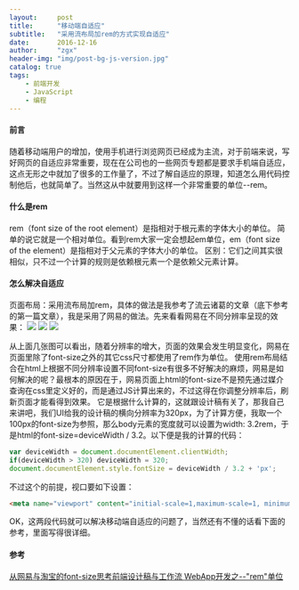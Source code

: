 ```yaml
---
layout:     post
title:      "移动端自适应"
subtitle:   "采用流布局加rem的方式实现自适应"
date:       2016-12-16
author:     "zgx"
header-img: "img/post-bg-js-version.jpg"
catalog: true
tags:
    - 前端开发
    - JavaScript
    - 编程
---
```


#### 前言
随着移动端用户的增加，使用手机进行浏览网页已经成为主流，对于前端来说，写好网页的自适应非常重要，现在在公司也的一些网页专题都是要求手机端自适应，这点无形之中就加了很多的工作量了，不过了解自适应的原理，知道怎么用代码控制他后，也就简单了。当然这从中就要用到这样一个非常重要的单位--rem。

#### 什么是rem

rem（font size of the root element）是指相对于根元素的字体大小的单位。
简单的说它就是一个相对单位。看到rem大家一定会想起em单位，em（font size of the element）是指相对于父元素的字体大小的单位。
区别：它们之间其实很相似，只不过一个计算的规则是依赖根元素一个是依赖父元素计算。
#### 怎么解决自适应

页面布局：采用流布局加rem，具体的做法是我参考了流云诸葛的文章（底下参考的第一篇文章），我是采用了网易的做法。先来看看网易在不同分辨率呈现的效果：
![](http://function.bypanda.cn/blog/20170102/210329811.png)
![](http://function.bypanda.cn/blog/20170102/210548589.png)
![](http://function.bypanda.cn/blog/20170102/210641852.png)

从上面几张图可以看出，随着分辨率的增大，页面的效果会发生明显变化，网易在页面里除了font-size之外的其它css尺寸都使用了rem作为单位。
使用rem布局结合在html上根据不同分辨率设置不同font-size有很多不好解决的麻烦，网易是如何解决的呢？最根本的原因在于，网易页面上html的font-size不是预先通过媒介查询在css里定义好的，而是通过JS计算出来的，不过这得在你调整分辨率后，刷新页面才能看得到效果。
它是根据什么计算的，这就跟设计稿有关了，那我自己来讲吧，我们UI给我的设计稿的横向分辨率为320px，为了计算方便，我取一个100px的font-size为参照，那么body元素的宽度就可以设置为width: 3.2rem，于是html的font-size=deviceWidth / 3.2。以下便是我的计算的代码：

```js
var deviceWidth = document.documentElement.clientWidth;
if(deviceWidth > 320) deviceWidth = 320;
document.documentElement.style.fontSize = deviceWidth / 3.2 + 'px';
```

不过这个的前提，视口要如下设置：
```html
<meta name="viewport" content="initial-scale=1,maximum-scale=1, minimum-scale=1">

```

OK，这两段代码就可以解决移动端自适应的问题了，当然还有不懂的话看下面的参考，里面写得很详细。
#### 参考
[从网易与淘宝的font-size思考前端设计稿与工作流 ](http://www.cnblogs.com/lyzg/p/4877277.html)
[WebApp开发之--"rem"单位](http://www.duanliang920.com/learn/web/html5/316.html)


